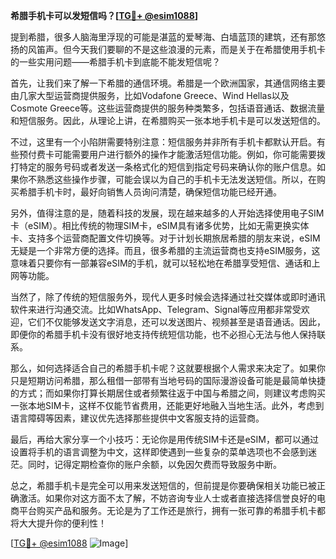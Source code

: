 **希腊手机卡可以发短信吗？[[TG💪+ @esim1088](https://t.me/s/esim1088)]**

提到希腊，很多人脑海里浮现的可能是湛蓝的爱琴海、白墙蓝顶的建筑，还有那悠扬的风笛声。但今天我们要聊的不是这些浪漫的元素，而是关于在希腊使用手机卡的一些实用问题——希腊手机卡到底能不能发短信呢？

首先，让我们来了解一下希腊的通信环境。希腊是一个欧洲国家，其通信网络主要由几家大型运营商提供服务，比如Vodafone Greece、Wind Hellas以及Cosmote Greece等。这些运营商提供的服务种类繁多，包括语音通话、数据流量和短信服务。因此，从理论上讲，在希腊购买一张本地手机卡是可以发送短信的。

不过，这里有一个小陷阱需要特别注意：短信服务并非所有手机卡都默认开启。有些预付费卡可能需要用户进行额外的操作才能激活短信功能。例如，你可能需要拨打特定的服务号码或者发送一条格式化的短信到指定号码来确认你的账户信息。如果你不熟悉这些操作步骤，可能会误以为自己的手机卡无法发送短信。所以，在购买希腊手机卡时，最好向销售人员询问清楚，确保短信功能已经开通。

另外，值得注意的是，随着科技的发展，现在越来越多的人开始选择使用电子SIM卡（eSIM）。相比传统的物理SIM卡，eSIM具有诸多优势，比如无需更换实体卡、支持多个运营商配置文件切换等。对于计划长期旅居希腊的朋友来说，eSIM无疑是一个非常方便的选择。而且，很多希腊的主流运营商也支持eSIM服务，这意味着只要你有一部兼容eSIM的手机，就可以轻松地在希腊享受短信、通话和上网等功能。

当然了，除了传统的短信服务外，现代人更多时候会选择通过社交媒体或即时通讯软件来进行沟通交流。比如WhatsApp、Telegram、Signal等应用都非常受欢迎，它们不仅能够发送文字消息，还可以发送图片、视频甚至是语音通话。因此，即便你的希腊手机卡没有很好地支持传统短信功能，也不必担心无法与他人保持联系。

那么，如何选择适合自己的希腊手机卡呢？这就要根据个人需求来决定了。如果你只是短期访问希腊，那么租借一部带有当地号码的国际漫游设备可能是最简单快捷的方式；而如果你打算长期居住或者频繁往返于中国与希腊之间，则建议考虑购买一张本地SIM卡，这样不仅能节省费用，还能更好地融入当地生活。此外，考虑到语言障碍等因素，建议优先选择那些提供中文客服支持的运营商。

最后，再给大家分享一个小技巧：无论你是用传统SIM卡还是eSIM，都可以通过设置将手机的语言调整为中文，这样即使遇到一些复杂的菜单选项也不会感到迷茫。同时，记得定期检查你的账户余额，以免因欠费而导致服务中断。

总之，希腊手机卡是完全可以用来发送短信的，但前提是你要确保相关功能已被正确激活。如果你对这方面不太了解，不妨咨询专业人士或者直接选择信誉良好的电商平台购买产品和服务。无论是为了工作还是旅行，拥有一张可靠的希腊手机卡都将大大提升你的便利性！

[[TG💪+ @esim1088](https://t.me/s/esim1088) ![Image](https://i.postimg.cc/4NQfJmqS/Snipaste-2025-05-13-00-14-12.png)]